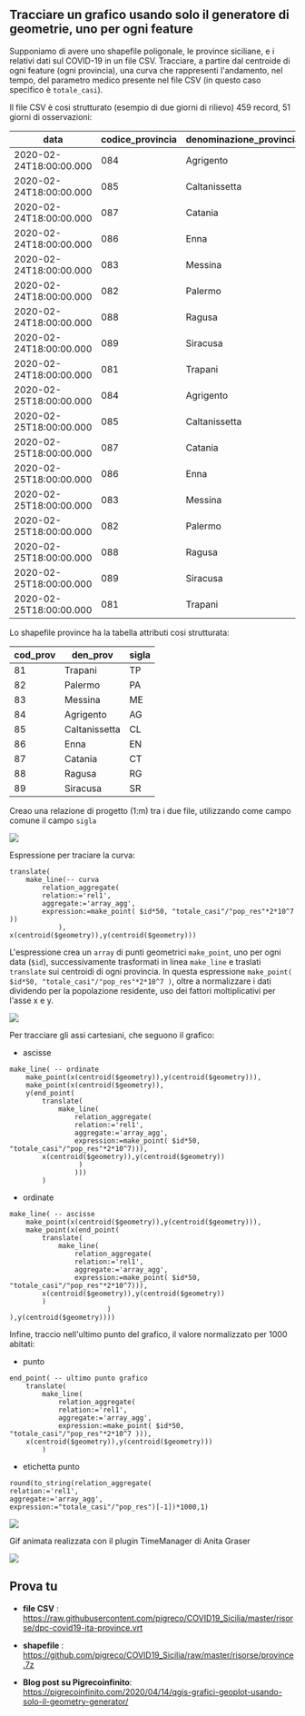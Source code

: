 ## Tracciare un grafico usando solo il generatore di geometrie, uno per ogni feature

Supponiamo di avere uno shapefile poligonale, le province siciliane, e i relativi dati sul COVID-19 in un file CSV. Tracciare, a partire dal centroide di ogni feature (ogni provincia), una curva che rappresenti l'andamento, nel tempo, del parametro medico presente nel file CSV (in questo caso specifico è `totale_casi`).

Il file CSV è cosi strutturato (esempio di due giorni di rilievo) 459 record, 51 giorni di osservazioni:

data|codice_provincia|denominazione_provincia|sigla_provincia|totale_casi|pop_res
----|----------------|-----------------------|---------------|-----------|------
2020-02-24T18:00:00.000|084|Agrigento|AG|0|434870
2020-02-24T18:00:00.000|085|Caltanissetta|CL|0|262458
2020-02-24T18:00:00.000|087|Catania|CT|0|1107702
2020-02-24T18:00:00.000|086|Enna|EN|0|164788
2020-02-24T18:00:00.000|083|Messina|ME|0|626876
2020-02-24T18:00:00.000|082|Palermo|PA|0|1252588
2020-02-24T18:00:00.000|088|Ragusa|RG|0|320893
2020-02-24T18:00:00.000|089|Siracusa|SR|0|399224
2020-02-24T18:00:00.000|081|Trapani|TP|0|430492
2020-02-25T18:00:00.000|084|Agrigento|AG|0|434870
2020-02-25T18:00:00.000|085|Caltanissetta|CL|0|262458
2020-02-25T18:00:00.000|087|Catania|CT|0|1107702
2020-02-25T18:00:00.000|086|Enna|EN|0|164788
2020-02-25T18:00:00.000|083|Messina|ME|0|626876
2020-02-25T18:00:00.000|082|Palermo|PA|3|1252588
2020-02-25T18:00:00.000|088|Ragusa|RG|0|320893
2020-02-25T18:00:00.000|089|Siracusa|SR|0|399224
2020-02-25T18:00:00.000|081|Trapani|TP|0|430492

Lo shapefile province ha la tabella attributi cosi strutturata:

cod_prov|den_prov|sigla
--------|--------|---
81|Trapani|TP
82|Palermo|PA
83|Messina|ME
84|Agrigento|AG
85|Caltanissetta|CL
86|Enna|EN
87|Catania|CT
88|Ragusa|RG
89|Siracusa|SR

Creao una relazione di progetto (1:m) tra i due file, utilizzando come campo comune il campo `sigla`

![](/img/esempi/geoplot/img_01.png)

Espressione per traciare la curva:

```
translate( 
    make_line(-- curva
        relation_aggregate( 
        relation:='rel1',
        aggregate:='array_agg',
        expression:=make_point( $id*50, "totale_casi"/"pop_res"*2*10^7 ))
            ),
x(centroid($geometry)),y(centroid($geometry)))
```

L'espressione crea un `array` di punti geometrici `make_point`, uno per ogni data (`$id`), successivamente trasformati in linea `make_line` e traslati `translate` sui centroidi di ogni provincia. In questa espressione `make_point( $id*50, "totale_casi"/"pop_res"*2*10^7 )`, oltre a normalizzare i dati dividendo per la popolazione residente, uso dei fattori moltiplicativi per l'asse x e y.

![](/img/esempi/geoplot/img_02.png)

Per tracciare gli assi cartesiani, che seguono il grafico:

- ascisse

```
make_line( -- ordinate
    make_point(x(centroid($geometry)),y(centroid($geometry))), 
    make_point(x(centroid($geometry)),
    y(end_point(
        translate( 
            make_line(
                relation_aggregate( 
                relation:='rel1',
                aggregate:='array_agg',
                expression:=make_point( $id*50, "totale_casi"/"pop_res"*2*10^7))),
        x(centroid($geometry)),y(centroid($geometry))
                 )
                )))
        )
```

- ordinate

```
make_line( -- ascisse
    make_point(x(centroid($geometry)),y(centroid($geometry))), 
    make_point(x(end_point(
        translate( 
            make_line(
                relation_aggregate( 
                relation:='rel1',
                aggregate:='array_agg',
                expression:=make_point( $id*50, "totale_casi"/"pop_res"*2*10^7))),
        x(centroid($geometry)),y(centroid($geometry))
        )
                        )
),y(centroid($geometry))))
```

Infine, traccio nell'ultimo punto del grafico, il valore normalizzato per 1000 abitati:

- punto

```
end_point( -- ultimo punto grafico
    translate(
        make_line(
            relation_aggregate( 
            relation:='rel1',
            aggregate:='array_agg',
            expression:=make_point( $id*50, "totale_casi"/"pop_res"*2*10^7 ))),
    x(centroid($geometry)),y(centroid($geometry)))
        )
```

- etichetta punto

```
round(to_string(relation_aggregate( 
relation:='rel1',
aggregate:='array_agg',
expression:="totale_casi"/"pop_res")[-1])*1000,1)
```

![](/img/esempi/geoplot/img_03.png)

Gif animata realizzata con il plugin TimeManager di Anita Graser

![](/img/esempi/geoplot/covid19_geoplot_sicilia.gif)

## Prova tu

- **file CSV** : <https://raw.githubusercontent.com/pigreco/COVID19_Sicilia/master/risorse/dpc-covid19-ita-province.vrt>
- **shapefile** : <https://github.com/pigreco/COVID19_Sicilia/raw/master/risorse/province.7z>

- **Blog post su Pigrecoinfinito**: <https://pigrecoinfinito.com/2020/04/14/qgis-grafici-geoplot-usando-solo-il-geometry-generator/>

